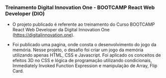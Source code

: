 ### Treinamento Digital Innovation One - BOOTCAMP React Web Developer (DIO)

- O projeto publicado é referente ao treinamento do Curso BOOTCAMP React Web Developer da Digital Innovation One (https://digitalinnovation.one).

- Foi publicado uma pagina, onde consta o desenvolvimento do jogo da memória. Nesse projeto, o desafio foi criar um jogo da memória utilizando apenas HTML, CSS e Javascript. Foi aplicado os conceitos de efeitos 3D no CSS e lógica de programação utilizando condicionais, Immediately Invoked Function Expression e manipulação de Array, Flip Card.
